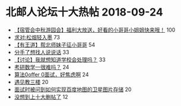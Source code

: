 # 北邮人论坛十大热帖 2018-09-24

- [【宿管会中秋游园会】福利大放送，好看的小哥哥小姐姐快来哦！](https://bbs.byr.cn/article/Picture/3221549) 100
- [求对:松烟轻入墨](https://bbs.byr.cn/article/Poetry/32484) 73
- [【有王道】帮北师妹子征小哥哥](https://bbs.byr.cn/article/Friends/1890516) 54
- [分手了想找人说说话](https://bbs.byr.cn/article/Feeling/3079852) 33
- [【讨论】我就想知道学校会处理吗？](https://bbs.byr.cn/article/Talking/6047691) 33
- [考研数学一很难吗？](https://bbs.byr.cn/article/AimGraduate/1150267) 24
- [算法0offer 0面试，好焦虑啊](https://bbs.byr.cn/article/Job/1990284) 24
- [遇见教三楼](https://bbs.byr.cn/article/Photo/265979) 20
- [面试时被问到如何实现百度地图的卫星图片存储](https://bbs.byr.cn/article/Java/60237) 20
- [没想到上十大删帖了](https://bbs.byr.cn/article/Home/114015) 12


